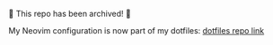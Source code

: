 🚨 This repo has been archived! 🚨

My Neovim configuration is now part of my dotfiles: [dotfiles repo link](https://github.com/x0aa7i/dotfiles)

